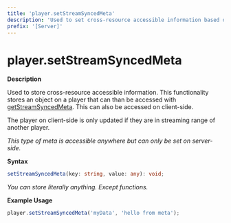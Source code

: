 ```yaml
---
title: 'player.setStreamSyncedMeta'
description: 'Used to set cross-resource accessible information based on stream in.'
prefix: '[Server]'
---
```


# player.setStreamSyncedMeta

**Description**

Used to store cross-resource accessible information. This functionality stores an object on a player that can than be accessed with [getStreamSyncedMeta](./getStreamSyncedMeta.md). This can also be accessed on client-side.

The player on client-side is only updated if they are in streaming range of another player.

_This type of meta is accessible anywhere but can only be set on server-side._

**Syntax**

```ts
setStreamSyncedMeta(key: string, value: any): void;
```

_You can store literally anything. Except functions._

**Example Usage**

```js
player.setStreamSyncedMeta('myData', 'hello from meta');
```
